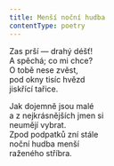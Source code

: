 ```yaml
---
title: Menší noční hudba
contentType: poetry
---
```


<section>

Zas prší — drahý déšť!  
A spěchá; co mi chce?  
O tobě nese zvěst,  
pod okny tisíc hvězd  
jiskřící tařice.

</section>

<section>

Jak dojemně jsou malé  
a z nejkrásnějších jmen si  
neumějí vybrat.  
Zpod podpatků zní stále  
noční hudba menší  
raženého stříbra.

</section>
